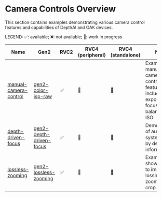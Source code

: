 # Camera Controls Overview

This section contains examples demonstrating various camera control features and capabilities of DepthAI and OAK devices.

LEGEND: ✅: available; ❌: not available; 🚧: work in progress

| Name | Gen2 | RVC2 | RVC4 (peripheral) | RVC4 (standalone) | Notes |
|------|------|------|-------------------|-------------------|-------|
| [manual-camera-control](manual-camera-control/) | [gen2-color-isp-raw](https://github.com/luxonis/depthai-experiments/tree/master/gen2-color-isp-raw) | ✅ | 🚧 | 🚧 | Examples of manual camera control features including exposure, focus, white balance, and ISO |
| [depth-driven-focus](depth-driven-focus/) | [gen2-depth-driven-focus](https://github.com/luxonis/depthai-experiments/tree/master/gen2-depth-driven-focus) | ✅ | 🚧 | 🚧 | Demonstration of autofocus system driven by depth information |
| [lossless-zooming](lossless-zooming/) | [gen2-lossless-zooming](https://github.com/luxonis/depthai-experiments/tree/master/gen2-lossless-zooming) | ✅ | 🚧 | 🚧 | Example showing how to implement lossless digital zoom using crop control |